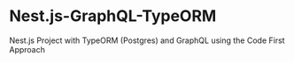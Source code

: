 # Nest.js-GraphQL-TypeORM
Nest.js Project with TypeORM (Postgres) and GraphQL using the Code First Approach
